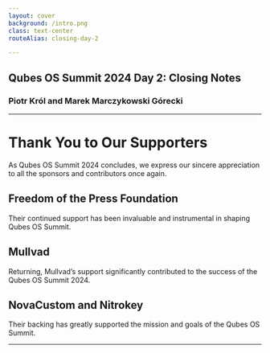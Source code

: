 ```yaml
---
layout: cover
background: /intro.png
class: text-center
routeAlias: closing-day-2

---
```

## Qubes OS Summit 2024 Day 2: Closing Notes

### Piotr Król and Marek Marczykowski Górecki

--- 

# Thank You to Our Supporters

As Qubes OS Summit 2024 concludes, we express our sincere appreciation to all
the sponsors and contributors once again.

## Freedom of the Press Foundation

Their continued support has been invaluable and instrumental in shaping Qubes OS
Summit.

## Mullvad

Returning, Mullvad’s support significantly contributed to the success of the
Qubes OS Summit 2024.

## NovaCustom and Nitrokey

Their backing has greatly supported the mission and goals of the Qubes OS
Summit.

---